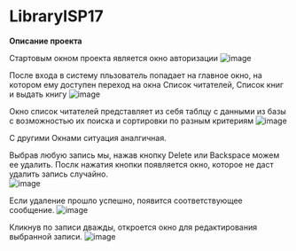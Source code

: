 # LibraryISP17
<B>Описание проекта</B>

Стартовым окном проекта является окно авторизации
![image](https://user-images.githubusercontent.com/56836526/154622011-9ee8278d-9b74-4aa6-bcd5-e258e0129ec1.png)


После входа в систему пльзователь попадает на главное окно, на котором ему доступен переход на окна Список читателей, Список книг и выдать книгу
![image](https://user-images.githubusercontent.com/56836526/154622155-92801548-e439-4a80-a5dd-8f48a3b5e16a.png)


Окно список читателей представляет из себя таблцу с данными из базы с возможностью их поиска и сортировки по разным критериям
![image](https://user-images.githubusercontent.com/56836526/154622277-71eb1dea-006d-4090-bd45-17846a6c7111.png)


С другими Окнами ситуация аналгичная. 

Выбрав любую запись мы, нажав кнопку Delete или Backspace можем ее удалить. Послк нажатия кнопки появляется окно, которое не даст удалить запись случайно.<br>
![image](https://user-images.githubusercontent.com/56836526/154622546-4f2bccea-16b4-435d-b6ee-a76feddbb6c7.png)


Если удаление прошло успешно, появится соответствующее сообщение.
![image](https://user-images.githubusercontent.com/56836526/154622784-7e34f618-67fe-48ff-a11f-0e99b8a73d27.png) 

Кликнув по записи дважды, откроется окно для редактирования выбранной записи. 
![image](https://user-images.githubusercontent.com/56836526/154622874-e367c1f4-a952-4505-a1c2-4fd8f592e02e.png)


